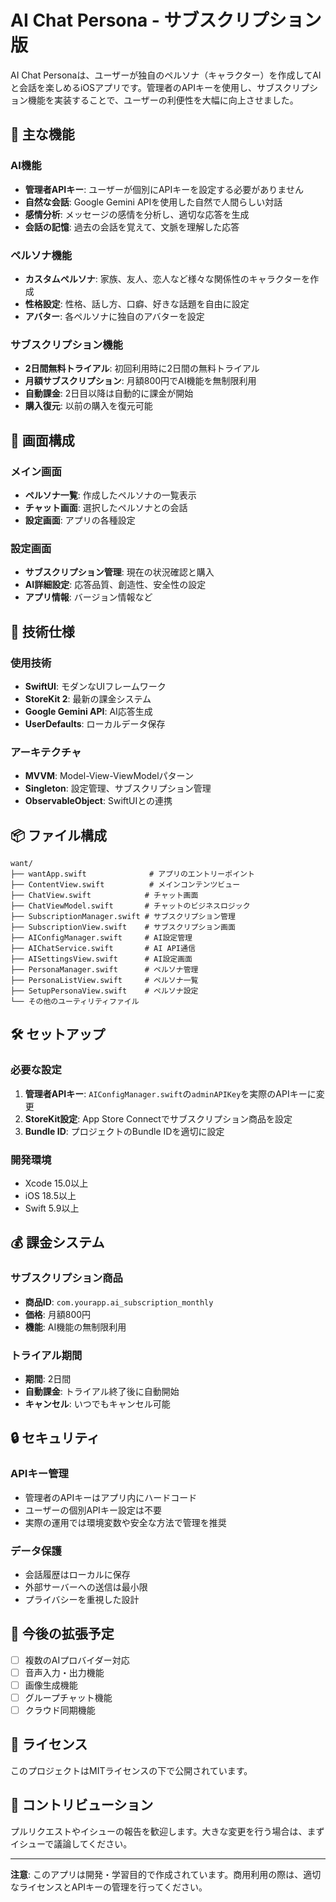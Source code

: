 # AI Chat Persona - サブスクリプション版

AI Chat Personaは、ユーザーが独自のペルソナ（キャラクター）を作成してAIと会話を楽しめるiOSアプリです。管理者のAPIキーを使用し、サブスクリプション機能を実装することで、ユーザーの利便性を大幅に向上させました。

## 🚀 主な機能

### AI機能
- **管理者APIキー**: ユーザーが個別にAPIキーを設定する必要がありません
- **自然な会話**: Google Gemini APIを使用した自然で人間らしい対話
- **感情分析**: メッセージの感情を分析し、適切な応答を生成
- **会話の記憶**: 過去の会話を覚えて、文脈を理解した応答

### ペルソナ機能
- **カスタムペルソナ**: 家族、友人、恋人など様々な関係性のキャラクターを作成
- **性格設定**: 性格、話し方、口癖、好きな話題を自由に設定
- **アバター**: 各ペルソナに独自のアバターを設定

### サブスクリプション機能
- **2日間無料トライアル**: 初回利用時に2日間の無料トライアル
- **月額サブスクリプション**: 月額800円でAI機能を無制限利用
- **自動課金**: 2日目以降は自動的に課金が開始
- **購入復元**: 以前の購入を復元可能

## 📱 画面構成

### メイン画面
- **ペルソナ一覧**: 作成したペルソナの一覧表示
- **チャット画面**: 選択したペルソナとの会話
- **設定画面**: アプリの各種設定

### 設定画面
- **サブスクリプション管理**: 現在の状況確認と購入
- **AI詳細設定**: 応答品質、創造性、安全性の設定
- **アプリ情報**: バージョン情報など

## 🔧 技術仕様

### 使用技術
- **SwiftUI**: モダンなUIフレームワーク
- **StoreKit 2**: 最新の課金システム
- **Google Gemini API**: AI応答生成
- **UserDefaults**: ローカルデータ保存

### アーキテクチャ
- **MVVM**: Model-View-ViewModelパターン
- **Singleton**: 設定管理、サブスクリプション管理
- **ObservableObject**: SwiftUIとの連携

## 📦 ファイル構成

```
want/
├── wantApp.swift              # アプリのエントリーポイント
├── ContentView.swift          # メインコンテンツビュー
├── ChatView.swift            # チャット画面
├── ChatViewModel.swift       # チャットのビジネスロジック
├── SubscriptionManager.swift # サブスクリプション管理
├── SubscriptionView.swift    # サブスクリプション画面
├── AIConfigManager.swift     # AI設定管理
├── AIChatService.swift       # AI API通信
├── AISettingsView.swift      # AI設定画面
├── PersonaManager.swift      # ペルソナ管理
├── PersonaListView.swift     # ペルソナ一覧
├── SetupPersonaView.swift    # ペルソナ設定
└── その他のユーティリティファイル
```

## 🛠️ セットアップ

### 必要な設定
1. **管理者APIキー**: `AIConfigManager.swift`の`adminAPIKey`を実際のAPIキーに変更
2. **StoreKit設定**: App Store Connectでサブスクリプション商品を設定
3. **Bundle ID**: プロジェクトのBundle IDを適切に設定

### 開発環境
- Xcode 15.0以上
- iOS 18.5以上
- Swift 5.9以上

## 💰 課金システム

### サブスクリプション商品
- **商品ID**: `com.yourapp.ai_subscription_monthly`
- **価格**: 月額800円
- **機能**: AI機能の無制限利用

### トライアル期間
- **期間**: 2日間
- **自動課金**: トライアル終了後に自動開始
- **キャンセル**: いつでもキャンセル可能

## 🔒 セキュリティ

### APIキー管理
- 管理者のAPIキーはアプリ内にハードコード
- ユーザーの個別APIキー設定は不要
- 実際の運用では環境変数や安全な方法で管理を推奨

### データ保護
- 会話履歴はローカルに保存
- 外部サーバーへの送信は最小限
- プライバシーを重視した設計

## 🚀 今後の拡張予定

- [ ] 複数のAIプロバイダー対応
- [ ] 音声入力・出力機能
- [ ] 画像生成機能
- [ ] グループチャット機能
- [ ] クラウド同期機能

## 📄 ライセンス

このプロジェクトはMITライセンスの下で公開されています。

## 🤝 コントリビューション

プルリクエストやイシューの報告を歓迎します。大きな変更を行う場合は、まずイシューで議論してください。

---

**注意**: このアプリは開発・学習目的で作成されています。商用利用の際は、適切なライセンスとAPIキーの管理を行ってください。 